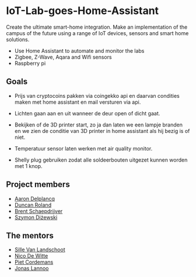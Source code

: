 # IoT-Lab-goes-Home-Assistant

Create the ultimate smart-home integration.
Make an implementation of the campus of the future using a range of IoT devices, sensors and smart home solutions.

- Use Home Assistant to automate and monitor the labs
- Zigbee, Z-Wave, Aqara and Wifi sensors
- Raspberry pi

## Goals

- Prijs van cryptocoins pakken via coingekko api en daarvan condities maken met home assistant en mail versturen via api.

- Lichten gaan aan en uit wanneer de deur open of dicht gaat.

- Bekijken of de 3D printer start, zo ja dan laten we een lampje branden en we zien de conditie van 3D printer in home assistant als hij bezig is of niet.

- Temperatuur sensor laten werken met air quality monitor.

- Shelly plug gebruiken zodat alle soldeerbouten uitgezet kunnen worden met 1 knop.

## Project members

- [Aaron Delplancq](https://github.com/aaronD14)
- [Duncan Roland](https://github.com/r0897472)
- [Brent Schaepdrijver](https://github.com/Brent-Schaepdrijver)
- [Szymon Diżewski](https://github.com/)

## The mentors

- [Sille Van Landschoot](https://github.com/sillevl)
- [Nico De Witte](https://github.com/BioBoost)
- [Piet Cordemans](https://github.com/pcordemans)
- [Jonas Lannoo](https://github.com/JonasLannoo)
